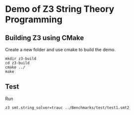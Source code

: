 # Demo of Z3 String Theory Programming


## Building Z3 using CMake
Create a new folder and use cmake to build the demo.
```
mkdir z3-build
cd z3-build
cmake ../
make
```


## Test
Run
```
z3 smt.string_solver=trauc ../Benchmarks/test/test1.smt2
```
